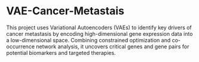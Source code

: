 # VAE-Cancer-Metastais
This project uses Variational Autoencoders (VAEs) to identify key drivers of cancer metastasis by encoding high-dimensional gene expression data into a low-dimensional space. Combining constrained optimization and co-occurrence network analysis, it uncovers critical genes and gene pairs for potential biomarkers and targeted therapies.
